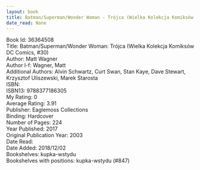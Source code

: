 ```yaml
---
layout: book
title: Batman/Superman/Wonder Woman - Trójca (Wielka Kolekcja Komiksów DC Comics,  no. 30)
date_read: None
---
```


Book Id: 36364508<br />
Title: Batman/Superman/Wonder Woman: Trójca (Wielka Kolekcja Komiksów DC Comics, #30)<br />
Author: Matt Wagner<br />
Author l-f: Wagner, Matt<br />
Additional Authors: Alvin Schwartz, Curt Swan, Stan Kaye, Dave    Stewart, Krzysztof Uliszewski, Marek Starosta<br />
ISBN: <br />
ISBN13: 9788377186305<br />
My Rating: 0<br />
Average Rating: 3.91<br />
Publisher: Eaglemoss Collections<br />
Binding: Hardcover<br />
Number of Pages: 224<br />
Year Published: 2017<br />
Original Publication Year: 2003<br />
Date Read: <br />
Date Added: 2018/12/02<br />
Bookshelves: kupka-wstydu<br />
Bookshelves with positions: kupka-wstydu (#847)<br />


